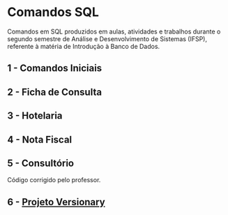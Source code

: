 # Comandos SQL
Comandos em SQL produzidos em aulas, atividades e trabalhos durante o segundo semestre de Análise e Desenvolvimento de Sistemas (IFSP), referente à matéria de Introdução à Banco de Dados.

## 1 - Comandos Iniciais

## 2 - Ficha de Consulta

## 3 - Hotelaria

## 4 - Nota Fiscal

## 5 - Consultório
Código corrigido pelo professor.

## 6 - [Projeto Versionary](https://github.com/fernandalopesbarbalho/ifsp-sql-versionary)
